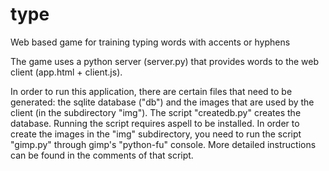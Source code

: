 # type
Web based game for training typing words with accents or hyphens

The game uses a python server (server.py) that provides words to the web client (app.html + client.js).

In order to run this application, there are certain files that need to be generated: the sqlite database ("db") and the images that are used by the client (in the subdirectory "img"). The script "createdb.py" creates the database. Running the script requires aspell to be installed. In order to create the images in the "img" subdirectory, you need to run the script "gimp.py" through gimp's "python-fu" console. More detailed instructions can be found in the comments of that script.
